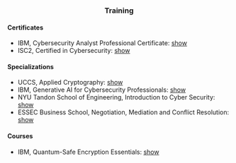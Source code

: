 <h3 align="center">Training</h3>

<h4>Certificates</h4>

<ul>
  <li>IBM, Cybersecurity Analyst Professional Certificate: <a href="https://github.com/january1073/training/blob/main/ibm/ibm_cybersecurity_analyst.pdf">show</a></li>
  <li>ISC2, Certified in Cybersecurity: <a href="https://github.com/january1073/certifications/blob/main/isc2/isc2_cc.pdf">show</a></li>
</ul>

<h4>Specializations</h4>

<ul>
<li>UCCS, Applied Cryptography: <a href="https://github.com/january1073/training/blob/main/uccs/uccs_applied_cryptography.pdf">show</a></li>
<li>IBM, Generative AI for Cybersecurity Professionals: <a href="https://github.com/january1073/training/blob/main/ibm/ibm_genai_for_cybersecurity.pdf">show</a></li>
<li>NYU Tandon School of Engineering, Introduction to Cyber Security: <a href="...">show</a></li>
<li>ESSEC Business School, Negotiation, Mediation and Conflict Resolution: <a href="...">show</a></li>
</ul>

<h4>Courses</h4>

<ul>
    <li>IBM, Quantum-Safe Encryption Essentials: <a href="https://github.com/january1073/training/blob/main/ibm/ibm_quantum-safe.pdf">show</a></li>
</ul>
